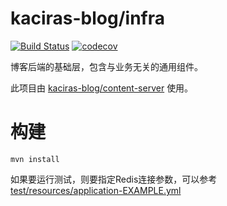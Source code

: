 # kaciras-blog/infra

[![Build Status](https://travis-ci.org/kaciras-blog/java-infra.svg?branch=master)](https://travis-ci.org/kaciras-blog/java-infra)
[![codecov](https://codecov.io/gh/kaciras-blog/java-infra/branch/master/graph/badge.svg)](https://codecov.io/gh/kaciras-blog/java-infra)

博客后端的基础层，包含与业务无关的通用组件。

此项目由 [kaciras-blog/content-server](https://github.com/kaciras-blog/content-server) 使用。

# 构建

```shell script
mvn install
```

如果要运行测试，则要指定Redis连接参数，可以参考 [test/resources/application-EXAMPLE.yml](https://github.com/kaciras-blog/java-infra/blob/master/src/test/resources/application-EXAMPLE.yml)
